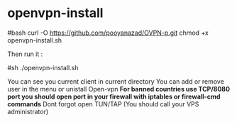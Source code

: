 # openvpn-install

#bash
curl -O https://github.com/pooyanazad/OVPN-p.git
chmod +x openvpn-install.sh

Then run it :

#sh
./openvpn-install.sh


You can see you current client in current directory
You can add or remove user in the menu or unistall Open-vpn
**For banned countries use TCP/8080 port you should open port in your firewall with iptables or firewall-cmd commands**
Dont forgot open TUN/TAP (You should call your VPS administrator)


